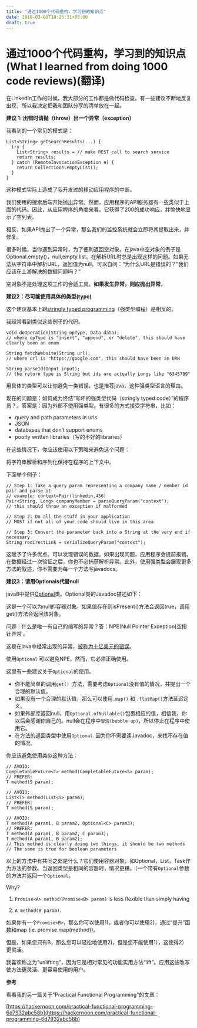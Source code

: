 ```yaml
---
title: "通过1000个代码重构，学习到的知识点"
date: 2018-03-09T18:25:31+08:00
draft: true
---
```


# 通过1000个代码重构，学习到的知识点  (What I learned from doing 1000 code reviews)(翻译)

在LinkedIn工作的时候，我大部分的工作都是做代码检查。有一些建议不断地反复出现，所以我决定把我和团队分享的清单放在一起。 

**建议 1: 出错时请抛（throw）出一个异常（exception）**

我看到的一个常见的模式是：

```
List<String> getSearchResults(...) {
  try {
    List<String> results = // make REST call to search service
    return results;
  } catch (RemoteInvocationException e) {
    return Collections.emptyList();
  }
}
```

这种模式实际上造成了我开发过的移动应用程序的中断。

我们使用的搜索后端开始抛出异常。然而，应用程序的API服务器有一些类似于上面的代码。因此，从应用程序的角度来看，它获得了200的成功响应，并愉快地显示了空列表。

相反，如果API抛出了一个异常，那么我们的监控系统就会立即将其提取出来，并修复。

很多时候，当你遇到异常时，为了便利返回空对象。在java中空对象的例子是Optional.empty()，null,empty list。在解析URL时总是出现这样的问题。如果无法从字符串中解析URL，返回值为null。可以自问：“为什么URL是错误的？”我们应该在上游解决的数据问题吗？“

空对象不是处理这项工作的合适工具。**如果发生异常，则应抛出异常**。



**建议2：尽可能使用具体的类型(type)** 

这个建议基本上跟[stringly typed programming](http://wiki.c2.com/?StringlyTyped)（强类型编程）是相反的。

我经常看到类似这些例子的代码。

```
void doOperation(String opType, Data data); 
// where opType is "insert", "append", or "delete", this should have clearly been an enum

String fetchWebsite(String url);
// where url is "https://google.com", this should have been an URN

String parseId(Input input);
// the return type is String but ids are actually Longs like "6345789"
```



用具体的类型可以让你避免一类错误，也是推荐java，这种强类型语言的理由。

现在的问题是：如何成为终结“写坏的强类型代码（stringly typed code）”的程序员？。答案是：因为外部不使用强类型。有很多的方式接受字符串，比如：

- query and path parameters in urls
- JSON
- databases that don’t support enums
- poorly written libraries（写的不好的libraries）

在这些情况下，你应该使用以下策略来避免这个问题：

将字符串解析和序列化保持在程序的上下文中。

下面举个例子：

```
// Step 1: Take a query param representing a company name / member id pair and parse it
// example: context=Pair(linkedin,456)
Pair<String, Long> companyMember = parseQueryParam("context");
// this should throw an exception if malformed

// Step 2: Do all the stuff in your application
// MOST if not all of your code should live in this area

// Step 3: Convert the parameter back into a String at the very end if necessary
String redirectLink = serializeQueryParam("context");
```



这赋予了许多优点。可以发现错误的数据。如果出现问题，应用程序会提前报错。在数据经过一次验证之后，你也不必捕获解析异常。此外，使用强类型会展现更多方法的叙述，你不需要为每一个方法写javadocs。



**建议3：请用Optionals代替null**

java8中提供[Optional](http://download.java.net/jdk8/docs/api/java/util/Optional.html)类。Optional类的Javadoc描述如下：

这是一个可以为null的容器对象。如果值存在则isPresent()方法会返回true，调用get()方法会返回该对象。

问题：什么是唯一有自己的缩写的异常？答：NPE(Null Pointer Exception)空指针异常 。

这是在java中经常出现的异常，[被称为十亿美元的错误](https://www.infoq.com/presentations/Null-References-The-Billion-Dollar-Mistake-Tony-Hoare)。

使用`Optional` 可以避免NPE，然而，它必须正确使用。

这里有一些建议关于`Optional`的使用。

- 你不能简单的调用`get() `方法，需要考虑`Optional`没有值的情况，并提出一个合理的默认值。
- 如果没有一个合理的默认值，那么可以使用`.map()` 和 `.flatMap()`方法延迟定义。
- 如果外部库返回null，用`Optional.ofNullable()`包裹相应的值，相信我，你以后会感谢你自己的。null会在程序中`冒泡(bubble up)`，所以停止在程序中使用它。
- 在方法的返回类型中使用`Optional`. 因为你不需要读Javadoc，来找不存在值的情况。



你应该避免使用类似这种方法：

```
// AVOID:
CompletableFuture<T> method(CompletableFuture<S> param);
// PREFER: 
T method(S param);

// AVOID:
List<T> method(List<S> param);
// PREFER:
T method(S param);

// AVOID: 
T method(A param1, B param2, Optional<C> param3);
// PREFER:
T method(A param1, B param2, C param3);
T method(A param1, B param2);
// This method is clearly doing two things, it should be two methods
// The same is true for boolean parameters
```



以上的方法中有共同之处是什么？它们使用容器对象，如Optional，List，Task作为方法的参数。当返回类型是相同的容器时，情况更糟。（一个带有`Optional`参数的方法并返回一个`Optional`。

Why?

1) `Promise<A> method(Promise<B> param)`
is less flexible than simply having

2) `A method(B param)`.

如果你有一个`Promise<B>`，那么你可以使用1)，或者你可以使用2)，通过“提升”函数和map (ie. promise.map(method))。

但是，如果您只有B，那么您可以轻松地使用2)，但是您不能使用1），这使得2）更灵活。

我喜欢称之为“unlifting”，因为它是相对常见的功能实用方法“lift”。应用这些改写使方法更灵活、更容易使用的用户。

**参考**

看看我的另一篇关于"Practical Functional Programming"的文章：

[https://hackernoon.com/practical-functional-programming-6d7932abc58b](https://hackernoon.com/practical-functional-programming-6d7932abc58b)